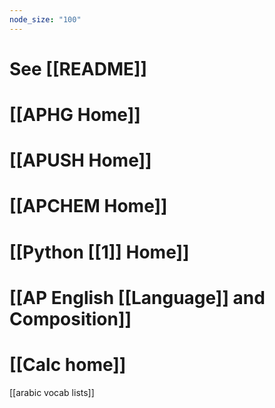 ```yaml
---
node_size: "100"
---
```



# See [[README]]

# [[APHG Home]]
# [[APUSH Home]]

# [[APCHEM Home]]

# [[Python [[1]] Home]]
# [[AP English [[Language]] and Composition]]

# [[Calc home]]

[[arabic vocab lists]]

